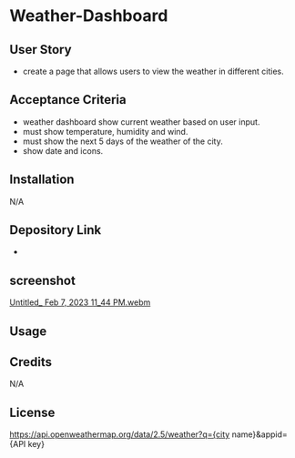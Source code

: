 # Weather-Dashboard

## User Story
- create a page that allows users to view the  weather in different cities. 

## Acceptance Criteria
- weather dashboard show current weather based on user input.
- must show temperature, humidity and wind.
- must show the next 5 days of the weather of the city.
- show date and icons.


## Installation

N/A

## Depository Link 
- 

## screenshot
[Untitled_ Feb 7, 2023 11_44 PM.webm](https://user-images.githubusercontent.com/117079336/217392583-441815b6-b456-43ed-be15-1316e1f96241.webm)


## Usage


## Credits

N/A

## License
https://api.openweathermap.org/data/2.5/weather?q={city name}&appid={API key}
